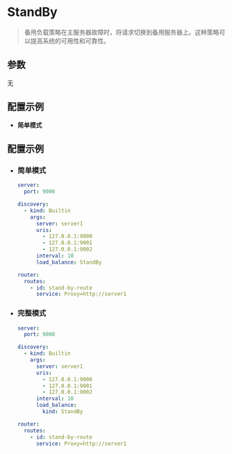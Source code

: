 # StandBy

> 备用负载策略在主服务器故障时，将请求切换到备用服务器上。这种策略可以提高系统的可用性和可靠性。

## 参数

无

## 配置示例

- **简单模式**

## 配置示例

- ### 简单模式

    ```yaml
    server:
      port: 9000
    
    discovery:
      - kind: Builtin
        args:
          server: server1
          uris:
            - 127.0.0.1:9000
            - 127.0.0.1:9001
            - 127.0.0.1:9002
          interval: 10
          load_balance: StandBy
    
    router:
      routes:
        - id: stand-by-route
          service: Proxy=http://server1
    ```


- ### 完整模式

    ```yaml
    server:
      port: 9000
    
    discovery:
      - kind: Builtin
        args:
          server: server1
          uris:
            - 127.0.0.1:9000
            - 127.0.0.1:9001
            - 127.0.0.1:9002
          interval: 10
          load_balance: 
            kind: StandBy
    
    router:
      routes:
        - id: stand-by-route
          service: Proxy=http://server1
    ```